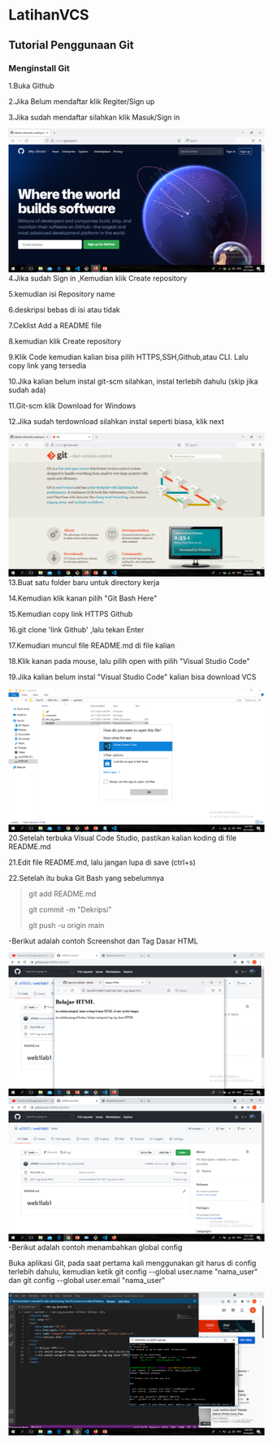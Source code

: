 # LatihanVCS
## Tutorial Penggunaan Git

### Menginstall Git
1.Buka Github <p>
2.Jika Belum mendaftar klik Regiter/Sign up <p>
3.Jika sudah mendaftar silahkan klik Masuk/Sign in <p>
![gambar 4](screenshot/git4.png)
4.Jika sudah Sign in ,Kemudian klik Create repository <p>
5.kemudian isi Repository name <p>
6.deskripsi bebas di isi atau tidak <p>
7.Ceklist Add a README file <p>
8.kemudian klik Create repository <p>
9.Klik Code kemudian kalian bisa pilih HTTPS,SSH,Github,atau CLI. Lalu copy link yang tersedia <p>
10.Jika kalian belum instal git-scm silahkan, instal terlebih dahulu (skip jika sudah ada) <p>
11.Git-scm klik Download for Windows <p>
12.Jika sudah terdownload silahkan instal seperti biasa, klik next <p>
![gambar 5](screenshot/git5.png)
13.Buat satu folder baru untuk directory kerja <p>
14.Kemudian klik kanan pilih "Git Bash Here" <p>
15.Kemudian copy link HTTPS Github <p>
16.git clone 'link Github' ,lalu tekan Enter <p>
17.Kemudian muncul file README.md di file kalian <p>
18.Klik kanan pada mouse, lalu pilih open with pilih "Visual Studio Code" <p>
19.Jika kalian belum instal "Visual Studio Code" kalian bisa download VCS <p>
![gambar 6](screenshot/git6.png)
20.Setelah terbuka Visual Code Studio, pastikan kalian koding di file README.md <p>
21.Edit file README.md, lalu jangan lupa di save (ctrl+s) <p>
22.Setelah itu buka Git Bash yang sebelumnya <p>
> git add README.md <p>
> git commit -m "Dekripsi" <p>
> git push -u origin main <p>

-Berikut adalah contoh Screenshot dan Tag Dasar HTML <p>
![gambar 3](screenshot/git3.png)
![gambar 2](screenshot/git2.png)
-Berikut adalah contoh menambahkan global config<p>
 Buka aplikasi Git, pada saat pertama kali menggunakan git harus di config terlebih dahulu, kemudian ketik git config --global user.name "nama_user" dan git config --global user.email "nama_user" <p>
![gambar 1](screenshot/git1.png)